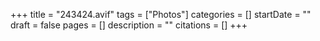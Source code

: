 +++
title = "243424.avif"
tags = ["Photos"]
categories = []
startDate = ""
draft = false
pages = []
description = ""
citations = []
+++
